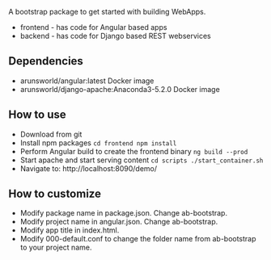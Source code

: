 A bootstrap package to get started with building WebApps.

* frontend - has code for Angular based apps
* backend - has code for Django based REST webservices

## Dependencies

* arunsworld/angular:latest Docker image
* arunsworld/django-apache:Anaconda3-5.2.0 Docker image

## How to use

* Download from git
* Install npm packages
``
cd frontend
npm install
``
* Perform Angular build to create the frontend binary
``
ng build --prod
``
* Start apache and start serving content
``
cd scripts
./start_container.sh
``
* Navigate to: http://localhost:8090/demo/

## How to customize

* Modify package name in package.json. Change ab-bootstrap.
* Modify project name in angular.json. Change ab-bootstrap.
* Modify app title in index.html.
* Modify 000-default.conf to change the folder name from ab-bootstrap to your project name.
